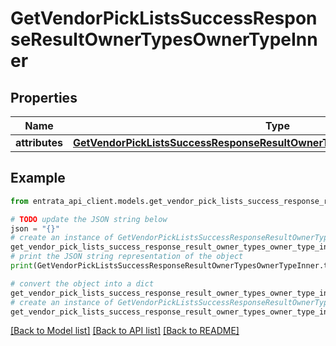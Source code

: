 # GetVendorPickListsSuccessResponseResultOwnerTypesOwnerTypeInner


## Properties

Name | Type | Description | Notes
------------ | ------------- | ------------- | -------------
**attributes** | [**GetVendorPickListsSuccessResponseResultOwnerTypesOwnerTypeInnerAttributes**](GetVendorPickListsSuccessResponseResultOwnerTypesOwnerTypeInnerAttributes.md) |  | 

## Example

```python
from entrata_api_client.models.get_vendor_pick_lists_success_response_result_owner_types_owner_type_inner import GetVendorPickListsSuccessResponseResultOwnerTypesOwnerTypeInner

# TODO update the JSON string below
json = "{}"
# create an instance of GetVendorPickListsSuccessResponseResultOwnerTypesOwnerTypeInner from a JSON string
get_vendor_pick_lists_success_response_result_owner_types_owner_type_inner_instance = GetVendorPickListsSuccessResponseResultOwnerTypesOwnerTypeInner.from_json(json)
# print the JSON string representation of the object
print(GetVendorPickListsSuccessResponseResultOwnerTypesOwnerTypeInner.to_json())

# convert the object into a dict
get_vendor_pick_lists_success_response_result_owner_types_owner_type_inner_dict = get_vendor_pick_lists_success_response_result_owner_types_owner_type_inner_instance.to_dict()
# create an instance of GetVendorPickListsSuccessResponseResultOwnerTypesOwnerTypeInner from a dict
get_vendor_pick_lists_success_response_result_owner_types_owner_type_inner_from_dict = GetVendorPickListsSuccessResponseResultOwnerTypesOwnerTypeInner.from_dict(get_vendor_pick_lists_success_response_result_owner_types_owner_type_inner_dict)
```
[[Back to Model list]](../README.md#documentation-for-models) [[Back to API list]](../README.md#documentation-for-api-endpoints) [[Back to README]](../README.md)


